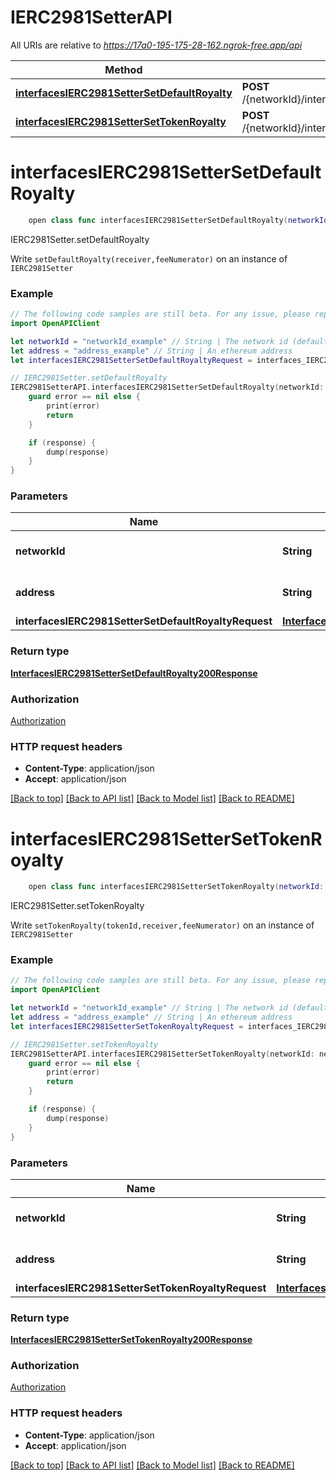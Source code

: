 # IERC2981SetterAPI

All URIs are relative to *https://17a0-195-175-28-162.ngrok-free.app/api*

Method | HTTP request | Description
------------- | ------------- | -------------
[**interfacesIERC2981SetterSetDefaultRoyalty**](IERC2981SetterAPI.md#interfacesierc2981settersetdefaultroyalty) | **POST** /{networkId}/interface/IERC2981Setter/write/{address}/setDefaultRoyalty | IERC2981Setter.setDefaultRoyalty
[**interfacesIERC2981SetterSetTokenRoyalty**](IERC2981SetterAPI.md#interfacesierc2981settersettokenroyalty) | **POST** /{networkId}/interface/IERC2981Setter/write/{address}/setTokenRoyalty | IERC2981Setter.setTokenRoyalty


# **interfacesIERC2981SetterSetDefaultRoyalty**
```swift
    open class func interfacesIERC2981SetterSetDefaultRoyalty(networkId: String, address: String, interfacesIERC2981SetterSetDefaultRoyaltyRequest: InterfacesIERC2981SetterSetDefaultRoyaltyRequest, completion: @escaping (_ data: InterfacesIERC2981SetterSetDefaultRoyalty200Response?, _ error: Error?) -> Void)
```

IERC2981Setter.setDefaultRoyalty

Write `setDefaultRoyalty(receiver,feeNumerator)` on an instance of `IERC2981Setter`

### Example
```swift
// The following code samples are still beta. For any issue, please report via http://github.com/OpenAPITools/openapi-generator/issues/new
import OpenAPIClient

let networkId = "networkId_example" // String | The network id (default to "80001")
let address = "address_example" // String | An ethereum address
let interfacesIERC2981SetterSetDefaultRoyaltyRequest = interfaces_IERC2981Setter_setDefaultRoyalty_request(contractParams: interfaces_IERC2981Setter_setDefaultRoyalty_request_contractParams(_0: "_0_example", _1: "_1_example", receiver: "receiver_example", feeNumerator: "feeNumerator_example")) // InterfacesIERC2981SetterSetDefaultRoyaltyRequest | 

// IERC2981Setter.setDefaultRoyalty
IERC2981SetterAPI.interfacesIERC2981SetterSetDefaultRoyalty(networkId: networkId, address: address, interfacesIERC2981SetterSetDefaultRoyaltyRequest: interfacesIERC2981SetterSetDefaultRoyaltyRequest) { (response, error) in
    guard error == nil else {
        print(error)
        return
    }

    if (response) {
        dump(response)
    }
}
```

### Parameters

Name | Type | Description  | Notes
------------- | ------------- | ------------- | -------------
 **networkId** | **String** | The network id | [default to &quot;80001&quot;]
 **address** | **String** | An ethereum address | 
 **interfacesIERC2981SetterSetDefaultRoyaltyRequest** | [**InterfacesIERC2981SetterSetDefaultRoyaltyRequest**](InterfacesIERC2981SetterSetDefaultRoyaltyRequest.md) |  | 

### Return type

[**InterfacesIERC2981SetterSetDefaultRoyalty200Response**](InterfacesIERC2981SetterSetDefaultRoyalty200Response.md)

### Authorization

[Authorization](../README.md#Authorization)

### HTTP request headers

 - **Content-Type**: application/json
 - **Accept**: application/json

[[Back to top]](#) [[Back to API list]](../README.md#documentation-for-api-endpoints) [[Back to Model list]](../README.md#documentation-for-models) [[Back to README]](../README.md)

# **interfacesIERC2981SetterSetTokenRoyalty**
```swift
    open class func interfacesIERC2981SetterSetTokenRoyalty(networkId: String, address: String, interfacesIERC2981SetterSetTokenRoyaltyRequest: InterfacesIERC2981SetterSetTokenRoyaltyRequest, completion: @escaping (_ data: InterfacesIERC2981SetterSetTokenRoyalty200Response?, _ error: Error?) -> Void)
```

IERC2981Setter.setTokenRoyalty

Write `setTokenRoyalty(tokenId,receiver,feeNumerator)` on an instance of `IERC2981Setter`

### Example
```swift
// The following code samples are still beta. For any issue, please report via http://github.com/OpenAPITools/openapi-generator/issues/new
import OpenAPIClient

let networkId = "networkId_example" // String | The network id (default to "80001")
let address = "address_example" // String | An ethereum address
let interfacesIERC2981SetterSetTokenRoyaltyRequest = interfaces_IERC2981Setter_setTokenRoyalty_request(contractParams: interfaces_IERC2981Setter_setTokenRoyalty_request_contractParams(_0: "_0_example", _1: "_1_example", _2: "_2_example", tokenId: "tokenId_example", receiver: "receiver_example", feeNumerator: "feeNumerator_example")) // InterfacesIERC2981SetterSetTokenRoyaltyRequest | 

// IERC2981Setter.setTokenRoyalty
IERC2981SetterAPI.interfacesIERC2981SetterSetTokenRoyalty(networkId: networkId, address: address, interfacesIERC2981SetterSetTokenRoyaltyRequest: interfacesIERC2981SetterSetTokenRoyaltyRequest) { (response, error) in
    guard error == nil else {
        print(error)
        return
    }

    if (response) {
        dump(response)
    }
}
```

### Parameters

Name | Type | Description  | Notes
------------- | ------------- | ------------- | -------------
 **networkId** | **String** | The network id | [default to &quot;80001&quot;]
 **address** | **String** | An ethereum address | 
 **interfacesIERC2981SetterSetTokenRoyaltyRequest** | [**InterfacesIERC2981SetterSetTokenRoyaltyRequest**](InterfacesIERC2981SetterSetTokenRoyaltyRequest.md) |  | 

### Return type

[**InterfacesIERC2981SetterSetTokenRoyalty200Response**](InterfacesIERC2981SetterSetTokenRoyalty200Response.md)

### Authorization

[Authorization](../README.md#Authorization)

### HTTP request headers

 - **Content-Type**: application/json
 - **Accept**: application/json

[[Back to top]](#) [[Back to API list]](../README.md#documentation-for-api-endpoints) [[Back to Model list]](../README.md#documentation-for-models) [[Back to README]](../README.md)

